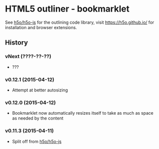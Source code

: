 # HTML5 outliner - bookmarklet

See [h5o/h5o-js](https://github.com/h5o/h5o-js) for the outlining code library, visit https://h5o.github.io/ for installation and browser extensions.

## History ##

### vNext (????-??-??) ###
* ???

### v0.12.1 (2015-04-12) ###
* Attempt at better autosizing

### v0.12.0 (2015-04-12) ###
* Bookmarklet now automatically resizes itself to take as much as space as needed by the content

### v0.11.3 (2015-04-11) ###
* Split off from [h5o/h5o-js](https://github.com/h5o/h5o-js)

